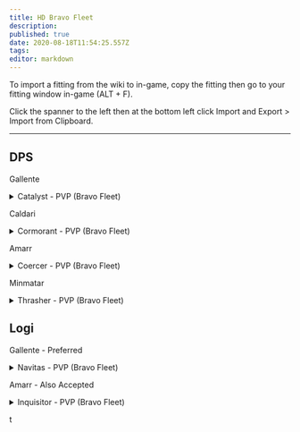 ```yaml
---
title: HD Bravo Fleet
description: 
published: true
date: 2020-08-18T11:54:25.557Z
tags: 
editor: markdown
---
```


To import a fitting from the wiki to in-game, copy the fitting then go to your fitting window in-game (ALT + F).

Click the spanner to the left then at the bottom left click Import and Export > Import from Clipboard.

---
## DPS

Gallente
<details>
  <summary>Catalyst - PVP (Bravo Fleet)</summary>
[Catalyst, Catalyst - PVP (Bravo Fleet)]

Damage Control I
200mm Crystalline Carbonide Restrained Plates
Magnetic Field Stabilizer I

5MN Quad LiF Restrained Microwarpdrive
Faint Epsilon Scoped Warp Scrambler

Anode Light Ion Particle Cannon I
Anode Light Ion Particle Cannon I
Anode Light Ion Particle Cannon I
Anode Light Ion Particle Cannon I
Anode Light Ion Particle Cannon I
Anode Light Ion Particle Cannon I
Anode Light Ion Particle Cannon I
Anode Light Ion Particle Cannon I

Small Explosive Armor Reinforcer I
Small Hyperspatial Velocity Optimizer I
Small Hyperspatial Velocity Optimizer I


Antimatter Charge S x2000
Caldari Navy Antimatter Charge S x1000
Iron Charge S x1000
Nanite Repair Paste x20
</details>

Caldari
<details>
  <summary>Cormorant - PVP (Bravo Fleet)</summary>
[Cormorant, Cormorant - PVP (Bravo Fleet)]

Damage Control I
200mm Crystalline Carbonide Restrained Plates

5MN Quad LiF Restrained Microwarpdrive
Faint Epsilon Scoped Warp Scrambler
X5 Enduring Stasis Webifier

Anode Light Ion Particle Cannon I
Anode Light Ion Particle Cannon I
Anode Light Ion Particle Cannon I
Anode Light Ion Particle Cannon I
Anode Light Ion Particle Cannon I
Anode Light Ion Particle Cannon I
Anode Light Ion Particle Cannon I
OE-5200 Rocket Launcher

Small Explosive Armor Reinforcer I
Small Hyperspatial Velocity Optimizer I
Small Hyperspatial Velocity Optimizer I


Antimatter Charge S x2000
Caldari Navy Antimatter Charge S x1000
Iron Charge S x1000
Nanite Repair Paste x20
Scourge Rocket x200
</details>

Amarr
<details>
  <summary>Coercer - PVP (Bravo Fleet)</summary>
[Coercer, Coercer - PVP (Bravo Fleet)]

Damage Control I
200mm Rolled Tungsten Compact Plates
Extruded Compact Heat Sink

5MN Y-T8 Compact Microwarpdrive
Faint Epsilon Scoped Warp Scrambler

Small Focused Modal Pulse Laser I
Small Focused Modal Pulse Laser I
Small Focused Modal Pulse Laser I
Small Focused Modal Pulse Laser I
Small Focused Modal Pulse Laser I
Small Focused Modal Pulse Laser I
Small Focused Modal Pulse Laser I
Small Focused Modal Pulse Laser I

Small Explosive Armor Reinforcer I
Small Hyperspatial Velocity Optimizer I
Small Hyperspatial Velocity Optimizer I


Multifrequency S x8
Radio S x8
Nanite Repair Paste x20
</details>

Minmatar
<details>
  <summary>Thrasher - PVP (Bravo Fleet)</summary>
[Thrasher, Thrasher - PVP (Bravo Fleet)]

Damage Control I
400mm Crystalline Carbonide Restrained Plates

5MN Quad LiF Restrained Microwarpdrive
Faint Epsilon Scoped Warp Scrambler
X5 Enduring Stasis Webifier

200mm Light Carbine Repeating Cannon I
200mm Light Carbine Repeating Cannon I
200mm Light Carbine Repeating Cannon I
200mm Light Carbine Repeating Cannon I
200mm Light Carbine Repeating Cannon I
200mm Light Carbine Repeating Cannon I
200mm Light Carbine Repeating Cannon I
OE-5200 Rocket Launcher

Small Explosive Armor Reinforcer I
Small Hyperspatial Velocity Optimizer I
Small Hyperspatial Velocity Optimizer I


Nanite Repair Paste x20
Arch Angel Phased Plasma S x1000
Carbonized Lead S x1000
Phased Plasma S x2000
Scourge Rocket x200
</details>


## Logi

Gallente - Preferred
<details>
  <summary>Navitas - PVP (Bravo Fleet)</summary>
[Navitas, Navitas - PVP (Bravo Fleet)]

Damage Control I
400mm Crystalline Carbonide Restrained Plates
Micro Auxiliary Power Core I

5MN Quad LiF Restrained Microwarpdrive
Small F-RX Compact Capacitor Booster
Alumel-Wired Enduring Sensor Booster

Small Solace Scoped Remote Armor Repairer
Small Solace Scoped Remote Armor Repairer
Small Solace Scoped Remote Armor Repairer

Small Explosive Armor Reinforcer I
Small Trimark Armor Pump I
Small Hyperspatial Velocity Optimizer I


Warrior I x1


Navy Cap Booster 400 x15
Nanite Repair Paste x20
ECCM Script x1
Scan Resolution Script x1
Targeting Range Script x1
</details>

Amarr - Also Accepted
<details>
  <summary>Inquisitor - PVP (Bravo Fleet)</summary>
[Inquisitor, Inquisitor - PVP (Bravo Fleet)]

Damage Control I
400mm Crystalline Carbonide Restrained Plates
Compact Multispectrum Energized Membrane
Micro Auxiliary Power Core I

5MN Quad LiF Restrained Microwarpdrive
Small F-RX Compact Capacitor Booster

Small Solace Scoped Remote Armor Repairer
Small Solace Scoped Remote Armor Repairer
Small Solace Scoped Remote Armor Repairer

Small Explosive Armor Reinforcer I
Small Trimark Armor Pump I
Small Hyperspatial Velocity Optimizer I


Warrior I x1


Navy Cap Booster 400 x15
Nanite Repair Paste x20
</details>

t